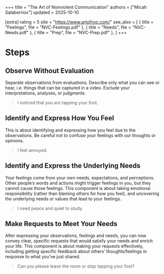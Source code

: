 +++
title = "The Art of Nonviolent Communication"
authors = ["Micah Salaberrios"]
updated = 2025-10-10

[extra]
rating = 5
site = "https://www.artofnvc.com/"
see_also = [
  { title = "Feelings", file = "NVC-Feelings.pdf" },
  { title = "Needs", file = "NVC-Needs.pdf" },
  { title = "Prep", file = "NVC-Prep.pdf" },
]
+++

# Steps
## Observe Without Evaluation
Separate observations from evaluations. Describe only what you can see or hear, i.e. things that can be captured in a video. Exclude your interpretations, analyses, or judgments.
> I noticed that you are tapping your foot.

## Identify and Express How You Feel
This is about identifying and expressing how you feel due to the observations. Be careful not to confuse your feelings with our thoughts or opinions.
> I feel annoyed.

## Identify and Express the Underlying Needs
Your feelings come from your own needs, expectations, and perceptions. Other people’s words and actions might trigger feelings in you, but they cannot cause those feelings. This component is about taking emotional responsibility (rather than blaming others for how you feel), and uncovering the underlying needs or values that lead to your feelings.
> I need peace and quiet to study. 

## Make Requests to Meet Your Needs
After expressing your observations, feelings and needs, you can now convey clear, specific requests that would satisfy your needs and enrich your life. This component is about making your requests effectively, including getting specific feedback about others’ thoughts/feelings in response to what you’ve just shared.
> Can you please leave the room or stop tapping your foot?
